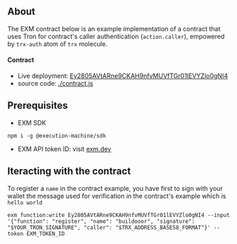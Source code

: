 ## About
The EXM contract below is an example implementation of a contract that uses Tron for contract's caller authentication (`action.caller`), empowered by `trx-auth` atom of `trx` molecule.

#### Contract
- Live deployment: [Ey2805AVtARne9CKAH9nfvMUVfTGr01lEVYZlo0gNI4](https://api.exm.dev/read/Ey2805AVtARne9CKAH9nfvMUVfTGr01lEVYZlo0gNI4)
- source code: [./contract.js](./contract.js)

## Prerequisites

- EXM SDK
```console
npm i -g @execution-machine/sdk
```

- EXM API token ID: visit [exm.dev](https://exm.dev)

## Iteracting with the contract
To register a `name` in the contract example, you have first to sign with your wallet the message used for verification in the contract's example which is `hello world` 

```console
exm function:write Ey2805AVtARne9CKAH9nfvMUVfTGr01lEVYZlo0gNI4 --input '{"function": "register", "name": "buildooor", "signature": "$YOUR_TRON_SIGNATURE", "caller": "$TRX_ADDRESS_BASE58_FORMAT"}' --token EXM_TOKEN_ID
```
